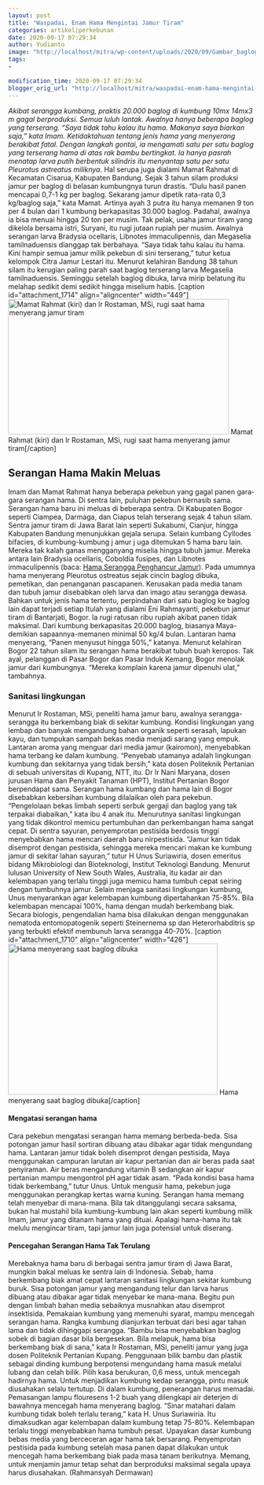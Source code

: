 ```yaml
---
layout: post
title: "Waspadai, Enam Hama Mengintai Jamur Tiram"
categories: artikel|perkebunan
date: 2020-09-17 07:29:34
author: Yudianto
image: "http://localhost/mitra/wp-content/uploads/2020/09/Gambar_baglog_1280x800.jpg"
tags:
- 

modification_time: 2020-09-17 07:29:34
blogger_orig_url: "http://localhost/mitra/waspadai-enam-hama-mengintai-jamur.html"
---
```


<em>Akibat serangga kumbang, praktis 20.000 baglog di kumbung 10mx 14mx3 m gagal berproduksi. Semua luluh lantak. Awalnya hanya beberapa baglog yang terserang. “Saya tidak tahu kalau itu hama. Makanya saya biarkan saja,” kata Imam. Ketidaktahuan tentang jenis hama yang menyerang berakibat fatal. Dengan langkah gontai, ia mengamati satu per satu baglog yang terserang hama di atas rak bambu bertingkat. Ia hanya pasrah menatap larva putih berbentuk silindris itu menyantap satu per satu Pleurotus astreatus miliknya.</em>
Hal serupa juga dialami Mamat Rahmat di Kecamatan Cisarua, Kabupaten Bandung. Sejak 3 tahun silam produksi jamur per baglog di belasan kumbungnya turun drastis. “Dulu hasil panen mencapai 0,7-1 kg per baglog. Sekarang jamur dipetik rata-rata 0,3 kg/baglog saja,” kata Mamat. Artinya ayah 3 putra itu hanya memanen 9 ton per 4 bulan dari 1 kumbung berkapasitas 30.000 baglog. Padahal, awalnya ia bisa menuai hingga 20 ton per musim. Tak pelak, usaha jamur tiram yang dikelola bersama istri, Suryani, itu rugi jutaan rupiah per musim.
Awalnya serangan larva Bradysia ocellaris, Libnotes immaculipennis, dan Megaselia tamilnaduensis dianggap tak berbahaya. “Saya tidak tahu kalau itu hama. Kini hampir semua jamur milik pekebun di sini terserang,” tutur ketua kelompok Citra Jamur Lestari itu. Menurut kelahiran Bandung 38 tahun silam itu kerugian paling parah saat baglog terserang larva Megaselia tamilnaduensis. Seminggu setelah baglog dibuka, larva mirip belatung itu melahap sedikit demi sedikit hingga miselium habis.
[caption id="attachment_1714" align="aligncenter" width="449"]<img class="wp-image-1714" src="http://127.0.0.1/mitra/wp-content/uploads/2020/09/Gambar_baglog_1280x800.jpg" alt="Mamat Rahmat (kiri) dan lr Rostaman, MSi, rugi saat hama menyerang jamur tiram" width="449" height="275" /> Mamat Rahmat (kiri) dan lr Rostaman, MSi, rugi saat hama menyerang jamur tiram[/caption]
<h2>Serangan Hama Makin Meluas</h2>
Imam dan Mamat Rahmat hanya beberapa pekebun yang gagal panen gara-gara serangan hama. Di sentra lain, puluhan pekebun bernasib sama. Serangan hama baru ini meluas di beberapa sentra. Di Kabupaten Bogor seperti Ciampea, Darmaga, dan Ciapus telah terserang sejak 4 tahun silam. Sentra jamur tiram di Jawa Barat lain seperti Sukabumi, Cianjur, hingga Kabupaten Bandung menunjukkan gejala serupa. Selain kumbang Cyllodes bifacies, di kumbung-kumbung j amur j uga ditemukan 5 hama baru lain. Mereka tak kalah ganas mengganyang miselia hingga tubuh jamur. Mereka antara lain Bradysia ocellaris, Coboldia fusipes, dan Libnotes immaculipennis (baca: <a href="https://www.budidayatani.com/hama-penggangu-dalam-usaha-budidaya.html">Hama Serangga Penghancur Jamur</a>).
Pada umumnya hama menyerang Pleurotus ostreatus sejak cincin baglog dibuka, pemetikan, dan penanganan pascapanen. Kerusakan pada media tanam dan tubuh jamur disebabkan oleh larva dan imago atau serangga dewasa. Bahkan untuk jenis hama tertentu, perpindahan dari satu baglog ke baglog lain dapat terjadi setiap
Itulah yang dialami Eni Rahmayanti, pekebun jamur tiram di Bantarjati, Bogor. Ia rugi ratusan ribu rupiah akibat panen tidak maksimal. Dari kumbung berkapasitas 20.000 baglog, biasanya Maya-demikian sapaannya-memanen minimal 50 kg/4 bulan. Lantaran hama menyerang, “Panen menyusut hingga 50%,” katanya. Menurut kelahiran Bogor 22 tahun silam itu serangan hama berakibat tubuh buah keropos. Tak ayal, pelanggan di Pasar Bogor dan Pasar Induk Kemang, Bogor menolak jamur dari kumbungnya. “Mereka komplain karena jamur dipenuhi ulat,” tambahnya.
<h3>Sanitasi lingkungan</h3>
Menurut Ir Rostaman, MSi, peneliti hama jamur baru, awalnya serangga-serangga itu berkembang biak di sekitar kumbung. Kondisi lingkungan yang lembap dan banyak mengandung bahan organik seperti serasah, lapukan kayu, dan tumpukan sampah bekas media menjadi sarang yang empuk. Lantaran aroma yang menguar dari media jamur (kairomon), menyebabkan hama terbang ke dalam kumbung. “Penyebab utamanya adalah lingkungan kumbung dan sekitarnya yang tidak bersih,” kata dosen Politeknik Pertanian di sebuah universitas di Kupang, NTT, itu.
Dr Ir Nani Maryana, dosen jurusan Hama dan Penyakit Tanaman (HPT), Institut Pertanian Bogor berpendapat sama. Serangan hama kumbang dan hama lain di Bogor disebabkan kebersihan kumbung dilalaikan oleh para pekebun.
“Pengelolaan bekas limbah seperti serbuk gergaji dan baglog yang tak terpakai diabaikan,” kata ibu 4 anak itu. Menurutnya sanitasi lingkungan yang tidak dikontrol memicu pertumbuhan dan perkembangan hama sangat cepat.
Di sentra sayuran, penyemprotan pestisida berdosis tinggi menyebabkan hama mencari daerah baru nirpestisida. “Jamur kan tidak disemprot dengan pestisida, sehingga mereka mencari makan ke kumbung jamur di sekitar lahan sayuran,” tutur H Unus Suriawiria, dosen emeritus bidang Mikrobiologi dan Bioteknologi, Institut Teknologi Bandung. Menurut lulusan University of New South Wales, Australia, itu kadar air dan kelembapan yang terlalu tinggi juga memicu hama tumbuh cepat seiring dengan tumbuhnya jamur.
Selain menjaga sanitasi lingkungan kumbung, Unus menyarankan agar kelembapan kumbung dipertahankan 75-85%. Bila kelembapan mencapai 100%, hama dengan mudah berkembang biak. Secara biologis, pengendalian hama bisa dilakukan dengan menggunakan nematoda entomopatogenik seperti Steinernema sp dan Heterorhabditris sp yang terbukti efektif membunuh larva serangga 40-70%.
[caption id="attachment_1710" align="aligncenter" width="426"]<img class="wp-image-1710" src="http://127.0.0.1/mitra/wp-content/uploads/2020/09/Gambar_bak_1183x800.jpg" alt="Hama menyerang saat baglog dibuka" width="426" height="307" /> Hama menyerang saat baglog dibuka[/caption]
<h4>Mengatasi serangan hama</h4>
Cara pekebun mengatasi serangan hama memang berbeda-beda. Sisa potongan jamur hasil sortiran dibuang atau dibakar agar tidak mengundang hama. Lantaran jamur tidak boleh disemprot dengan pestisida, Maya menggunakan campuran larutan air kapur pertanian dan air beras pada saat penyiraman. Air beras mengandung vitamin B sedangkan air kapur pertanian mampu mengontrol pH agar tidak asam. “Pada kondisi basa hama tidak berkembang,” tutur Unus. Untuk mengusir hama, pekebun juga menggunakan perangkap kertas warna kuning.
Serangan hama memang telah menyebar di mana-mana. Bila tak ditanggulangi secara saksama, bukan hal mustahil bila kumbung-kumbung lain akan seperti kumbung milik Imam, jamur yang ditanam hama yang dituai. Apalagi hama-hama itu tak melulu mengincar tiram, tapi jamur lain juga potensial untuk diserang.
<h4>Pencegahan Serangan Hama Tak Terulang</h4>
Merebaknya hama baru di berbagai sentra jamur tiram di Jawa Barat, mungkin bakal meluas ke sentra lain di Indonesia. Sebab, hama berkembang biak amat cepat lantaran sanitasi lingkungan sekitar kumbung buruk. Sisa potongan jamur yang mengandung telur dan larva harus dibuang atau dibakar agar tidak menyebar ke mana-mana. Begitu pun dengan limbah bahan media sebaiknya musnahkan atau disemprot insektisida.
Pemakaian kumbung yang memenuhi syarat, mampu mencegah serangan hama. Rangka kumbung dianjurkan terbuat dari besi agar tahan lama dan tidak dihinggapi serangga. “Bambu bisa menyebabkan baglog sobek di bagian dasar bila bergesekan. Bila melapuk, hama bisa berkembang biak di sana,” kata Ir Rostaman, MSi, peneliti jamur yang juga dosen Politeknik Pertanian Kupang.
Penggunaan bilik bambu dan plastik sebagai dinding kumbung berpotensi mengundang hama masuk melalui lubang dan celah bilik. Pilih kasa berukuran, 0,6 mess, untuk mencegah hadirnya hama. Untuk menjadikan kumbung kedap serangga, pintu masuk diusahakan selalu tertutup.
Di dalam kumbung, penerangan harus memadai. Pemasangan lampu flouresens 1-2 buah yang dilengkapi air deterjen di bawahnya mencegah hama menyerang baglog. “Sinar matahari dalam kumbung tidak boleh terlalu terang,” kata H. Unus Suriawiria. Itu dimaksudkan agar kelembapan dalam kumbung tetap 75-80%. Kelembapan terlalu tinggi menyebabkan hama tumbuh pesat.
Upayakan dasar kumbung bebas media yang berceceran agar hama tak bersarang. Penyemprotan pestisida pada kumbung setelah masa panen dapat dilakukan untuk mencegah hama berkembang biak pada masa tanam berikutnya. Memang, untuk menjamin jamur tetap sehat dan berproduksi maksimal segala upaya harus diusahakan. (Rahmansyah Dermawan)
